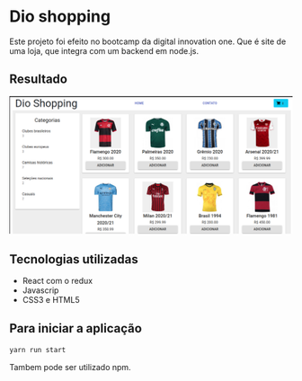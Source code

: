 # Dio shopping

Este projeto foi efeito no bootcamp da digital innovation one. Que é site de uma loja, que integra com um backend em node.js.

## Resultado

![image](./public/images/dioshoping.png)

## Tecnologias utilizadas

* React com o redux
* Javascrip
* CSS3 e HTML5

## Para iniciar a aplicação

```bash
yarn run start
```

Tambem pode ser utilizado npm.

